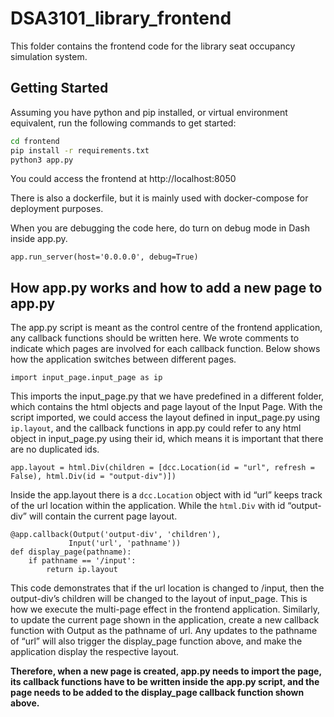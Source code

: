 # DSA3101_library_frontend

This folder contains the frontend code for the library seat occupancy simulation system.

## Getting Started

Assuming you have python and pip installed, or virtual environment equivalent, run the following commands to get started:

```bash
cd frontend
pip install -r requirements.txt
python3 app.py
```

You could access the frontend at http://localhost:8050

There is also a dockerfile, but it is mainly used with docker-compose for deployment purposes.

When you are debugging the code here, do turn on debug mode in Dash inside app.py.
```
app.run_server(host='0.0.0.0', debug=True)
```

## How app.py works and how to add a new page to app.py
The app.py script is meant as the control centre of the frontend application, any callback functions should be written here. We wrote comments to indicate which pages are involved for each callback function. Below shows how the application switches between different pages.
```
import input_page.input_page as ip
```
This imports the input_page.py that we have predefined in a different folder, which contains the html objects and page layout of the Input Page. With the script imported, we could access the layout defined in input_page.py using `ip.layout`, and the callback functions in app.py could refer to any html object in input_page.py using their id, which means it is important that there are no duplicated ids.
```
app.layout = html.Div(children = [dcc.Location(id = "url", refresh = False), html.Div(id = "output-div")])
```
Inside the app.layout there is a `dcc.Location` object with id “url” keeps track of the url location within the application. While the `html.Div` with id “output-div” will contain the current page layout. 
```
@app.callback(Output('output-div', 'children'), 
             Input('url', 'pathname'))
def display_page(pathname):
    if pathname == '/input':
        return ip.layout
```
This code demonstrates that if the url location is changed to /input, then the output-div’s children will be changed to the layout of input_page. This is how we execute the multi-page effect in the frontend application. Similarly, to update the current page shown in the application, create a new callback function with Output as the pathname of url. Any updates to the pathname of “url” will also trigger the display_page function above, and make the application display the respective layout.

**Therefore, when a new page is created, app.py needs to import the page, its callback functions have to be written inside the app.py script, and the page needs to be added to the display_page callback function shown above.**